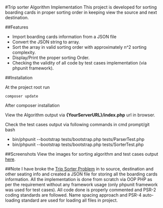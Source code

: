 #Trip sorter Algorithm Implementation
This project is developed for sorting boarding cards in proper sorting order in keeping view the source and next destination.

##Features

- Import boarding cards information from a JSON file
- Convert the JSON string to array.
- Sort the array in valid sorting order with approximately n^2 sorting complexity.
- Display/Print the proper sorting Order.
- Checking the validity of all code by test cases implementation (via phpunit framework).

##Installation

At the project root run

```
composer update
```

After composer installation 

View the Algorithm output via **{YourServerURL}/index.php** url in browser.

Check the test cases output via following commands in cmd prompt/git bash 

- bin/phpunit --bootstrap tests/bootstrap.php tests/ParserTest.php
- bin/phpunit --bootstrap tests/bootstrap.php tests/SorterTest.php

##Screenshots
View the images for sorting algorithm and test cases output <a href="https://github.com/faisalsiddiq87/propertyFinder/tree/master/screenshots">here</a>.

##Note
I have broke the <a href="http://promo.propertyfinder.ae/devtest/">Trip Sorter Problem</a> in to source, destination and other seating info and created a JSON file for storing all the boarding cards information.
All the implementation is done from scratch via OOP PHP as per the requirement without any framework usage (only phpunit framework was used for test cases). 
All code done is properly commented and PSR-2 coding standards are followed.
Name spacing approach and PSR-4 auto-loading standard are used for loading all files in project.
